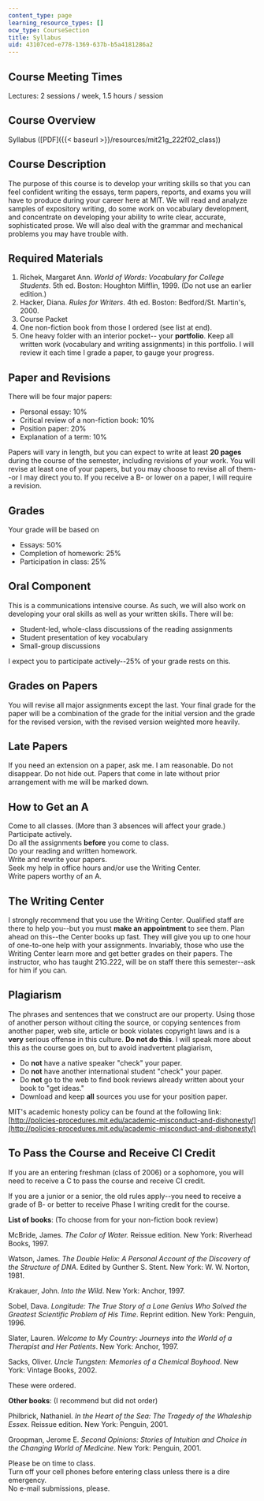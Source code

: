 ```yaml
---
content_type: page
learning_resource_types: []
ocw_type: CourseSection
title: Syllabus
uid: 43107ced-e778-1369-637b-b5a4181286a2
---
```


Course Meeting Times
--------------------

Lectures: 2 sessions / week, 1.5 hours / session

Course Overview
---------------

Syllabus ([PDF]({{< baseurl >}}/resources/mit21g_222f02_class))

Course Description
------------------

The purpose of this course is to develop your writing skills so that you can feel confident writing the essays, term papers, reports, and exams you will have to produce during your career here at MIT. We will read and analyze samples of expository writing, do some work on vocabulary development, and concentrate on developing your ability to write clear, accurate, sophisticated prose. We will also deal with the grammar and mechanical problems you may have trouble with.

Required Materials
------------------

1.  Richek, Margaret Ann. _World of Words: Vocabulary for College Students._ 5th ed. Boston: Houghton Mifflin, 1999. (Do not use an earlier edition.)
2.  Hacker, Diana. _Rules for Writers_. 4th ed. Boston: Bedford/St. Martin's, 2000.
3.  Course Packet
4.  One non-fiction book from those I ordered (see list at end).
5.  One heavy folder with an interior pocket-- your **portfolio**. Keep all written work (vocabulary and writing assignments) in this portfolio. I will review it each time I grade a paper, to gauge your progress.

Paper and Revisions
-------------------

There will be four major papers:

*   Personal essay: 10%
*   Critical review of a non-fiction book: 10%
*   Position paper: 20%
*   Explanation of a term: 10%

Papers will vary in length, but you can expect to write at least **20 pages** during the course of the semester, including revisions of your work. You will revise at least one of your papers, but you may choose to revise all of them--or I may direct you to. If you receive a B- or lower on a paper, I will require a revision.

Grades
------

Your grade will be based on

*   Essays: 50%
*   Completion of homework: 25%
*   Participation in class: 25%

Oral Component
--------------

This is a communications intensive course. As such, we will also work on developing your oral skills as well as your written skills. There will be:

*   Student-led, whole-class discussions of the reading assignments
*   Student presentation of key vocabulary
*   Small-group discussions

I expect you to participate actively--25% of your grade rests on this.

Grades on Papers
----------------

You will revise all major assignments except the last. Your final grade for the paper will be a combination of the grade for the initial version and the grade for the revised version, with the revised version weighted more heavily.

Late Papers
-----------

If you need an extension on a paper, ask me. I am reasonable. Do not disappear. Do not hide out. Papers that come in late without prior arrangement with me will be marked down.

How to Get an A
---------------

Come to all classes. (More than 3 absences will affect your grade.)  
Participate actively.  
Do all the assignments **before** you come to class.  
Do your reading and written homework.  
Write and rewrite your papers.  
Seek my help in office hours and/or use the Writing Center.  
Write papers worthy of an A.

The Writing Center
------------------

I strongly recommend that you use the Writing Center. Qualified staff are there to help you--but you must **make an appointment** to see them. Plan ahead on this--the Center books up fast. They will give you up to one hour of one-to-one help with your assignments. Invariably, those who use the Writing Center learn more and get better grades on their papers. The instructor, who has taught 21G.222, will be on staff there this semester--ask for him if you can.

Plagiarism
----------

The phrases and sentences that we construct are our property. Using those of another person without citing the source, or copying sentences from another paper, web site, article or book violates copyright laws and is a **very** serious offense in this culture. **Do not do this**. I will speak more about this as the course goes on, but to avoid inadvertent plagiarism,

*   Do **not** have a native speaker "check" your paper.
*   Do **not** have another international student "check" your paper.
*   Do **not** go to the web to find book reviews already written about your book to "get ideas."
*   Download and keep **all** sources you use for your position paper.

MIT's academic honesty policy can be found at the following link: [http://policies-procedures.mit.edu/academic-misconduct-and-dishonesty/](http://policies-procedures.mit.edu/academic-misconduct-and-dishonesty/)

To Pass the Course and Receive CI Credit
----------------------------------------

If you are an entering freshman (class of 2006) or a sophomore, you will need to receive a C to pass the course and receive CI credit.

If you are a junior or a senior, the old rules apply--you need to receive a grade of B- or better to receive Phase I writing credit for the course.

**List of books**: (To choose from for your non-fiction book review)

McBride, James. _The Color of Water._ Reissue edition. New York: Riverhead Books, 1997.

Watson, James. _The Double Helix: A Personal Account of the Discovery of the Structure of DNA_. Edited by Gunther S. Stent. New York: W. W. Norton, 1981.

Krakauer, John. _Into the Wild_. New York: Anchor, 1997.

Sobel, Dava. _Longitude: The True Story of a Lone Genius Who Solved the Greatest Scientific Problem of His Time_. Reprint edition. New York: Penguin, 1996.

Slater, Lauren. _Welcome to My Country: Journeys into the World of a Therapist and Her Patients_. New York: Anchor, 1997.

Sacks, Oliver. _Uncle Tungsten: Memories of a Chemical Boyhood_. New York: Vintage Books, 2002.

These were ordered.

**Other books**: (I recommend but did not order)

Philbrick, Nathaniel. _In the Heart of the Sea: The Tragedy of the Whaleship Essex_. Reissue edition. New York: Penguin, 2001.

Groopman, Jerome E. _Second Opinions: Stories of Intuition and Choice in the Changing World of Medicine_. New York: Penguin, 2001.

Please be on time to class.  
Turn off your cell phones before entering class unless there is a dire emergency.  
No e-mail submissions, please.